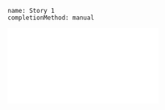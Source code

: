 ```ngMeta
name: Story 1
completionMethod: manual
```

![Story pdf](assests/story.pdf)

<!-- 
<object data="assests/story.pdf" type="application/pdf" width="700px" height="700px">
    <embed src="assests/story.pdf">
        <p>This browser does not support PDFs. Please download the PDF to view it: <a href="assests/story.pdf">Download PDF</a>.</p>
    </embed>
</object> -->